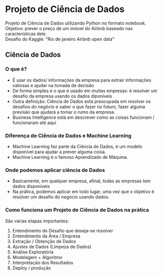 # Projeto de Ciência de Dados

Projeto de Ciência de Dados utilizando Python no formato notebook. <br>
Objetivo: prever o preço de um imóvel do Airbnb baseado nas características dele. <br>
Desafio do Kaggle: "Rio de janeiro Airbnb open data"

## Ciência de Dados
### O que é?
- É usar os dados/ informações da empresa para extrair informações valiosas e ajudar na tomada de decisão
- De forma simples e o que é usado em muitas empresas: é resolver um desafio da empresa usando os dados diponíveis
- Outra definição: Ciência de Dados está preocupada em resolver os desafios do negócio e saber o que fazer no futuro, fazer alguma previsão que ajudará a tomar o rumo da empresa. 
- Business Intelligence está em descrever como as coisas funcionam / funcionaram até aqui

### Diferença de Ciência de Dados e Machine Learning
- Machine Learning faz parte da Ciência de Dados, é um modelo disponível para ajudar a prever alguma coisa.
- Machine Learning é o famoso Aprendizado de Máquina.

### Onde podemos aplicar ciência de Dados
- Basicamente, em qualquer empresa, afinal, todas as empresas tem dados disponíveis
- Na prática, podemos aplicar em todo lugar, uma vez que o objetivo é resolver um desafio do negócio usando dados.

### Como funciona um Projeto de Ciência de Dados na prática
São várias etapas importantes:
1. Entendimento do Desafio que deseja-se resolver
2. Entendimento da Área / Empresa
3. Extração / Obtenção de Dados
4. Ajustes de Dados (Limpeza de Dados)
5. Análise Exploratória
6. Modelagem + Algoritmo
7. Interpretação dos Resultados
8. Deploy / produção
